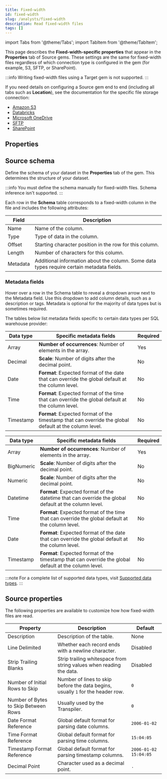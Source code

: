 ```yaml
---
title: Fixed-width
id: fixed-width
slug: /analysts/fixed-width
description: Read fixed-width files
tags: []
---
```


import Tabs from '@theme/Tabs';
import TabItem from '@theme/TabItem';

This page describes the **Fixed-width-specific properties** that appear in the **Properties** tab of Source gems. These settings are the same for fixed-width files regardless of which connection type is configured in the gem (for example, S3, SFTP, or SharePoint).

:::info
Writing fixed-width files using a Target gem is not supported.
:::

If you need details on configuring a Source gem end to end (including all tabs such as **Location**), see the documentation for the specific file storage connection:

- [Amazon S3](/analysts/s3-gem)
- [Databricks](/analysts/databricks-volumes-gem)
- [Microsoft OneDrive](/analysts/onedrive-gem)
- [SFTP](/analysts/sftp-gem)
- [SharePoint](/analysts/sharepoint-gem)

## Properties

## Source schema

Define the schema of your dataset in the **Properties** tab of the gem. This determines the structure of your dataset.

:::info
You must define the schema manually for fixed-width files. Schema inference isn't supported.
:::

Each row in the **Schema** table corresponds to a fixed-width column in the file and includes the following attributes:

| Field    | Description                                                                               |
| -------- | ----------------------------------------------------------------------------------------- |
| Name     | Name of the column.                                                                       |
| Type     | Type of data in the column.                                                               |
| Offset   | Starting character position in the row for this column.                                   |
| Length   | Number of characters for this column.                                                     |
| Metadata | Additional information about the column. Some data types require certain metadata fields. |

### Metadata fields

Hover over a row in the Schema table to reveal a dropdown arrow next to the Metadata field. Use this dropdown to add column details, such as a description or tags. Metadata is optional for the majority of data types but is sometimes required.

The tables below list metadata fields specific to certain data types per SQL warehouse provider:

<Tabs>
<TabItem value="Databricks" label="Databricks">

| Data type | Specific metadata fields                                                                               | Required |
| --------- | ------------------------------------------------------------------------------------------------------ | -------- |
| Array     | **Number of occurrences**: Number of elements in the array.                                            | Yes      |
| Decimal   | **Scale**: Number of digits after the decimal point.                                                   | No       |
| Date      | **Format**: Expected format of the date that can override the global default at the column level.      | No       |
| Time      | **Format**: Expected format of the time that can override the global default at the column level.      | No       |
| Timestamp | **Format**: Expected format of the timestamp that can override the global default at the column level. | No       |

  </TabItem>
  <TabItem value="BigQuery" label="BigQuery">

| Data type  | Specific metadata fields                                                                               | Required |
| ---------- | ------------------------------------------------------------------------------------------------------ | -------- |
| Array      | **Number of occurrences**: Number of elements in the array.                                            | Yes      |
| BigNumeric | **Scale**: Number of digits after the decimal point.                                                   | No       |
| Numeric    | **Scale**: Number of digits after the decimal point.                                                   | No       |
| Datetime   | **Format**: Expected format of the datetime that can override the global default at the column level.  | No       |
| Time       | **Format**: Expected format of the time that can override the global default at the column level.      | No       |
| Date       | **Format**: Expected format of the date that can override the global default at the column level.      | No       |
| Timestamp  | **Format**: Expected format of the timestamp that can override the global default at the column level. | No       |

  </TabItem>
</Tabs>

:::note
For a complete list of supported data types, visit [Supported data types](/analysts/data-types/).
:::

## Source properties

The following properties are available to customize how how fixed-width files are read.

| Property                             | Description                                                                     | Default               |
| ------------------------------------ | ------------------------------------------------------------------------------- | --------------------- |
| Description                          | Description of the table.                                                       | None                  |
| Line Delimited                       | Whether each record ends with a newline character.                              | Disabled              |
| Strip Trailing Blanks                | Strip trailing whitespace from string values when reading the data.             | Disabled              |
| Number of Initial Rows to Skip       | Number of lines to skip before the data begins, usually `1` for the header row. | `0`                   |
| Number of Bytes to Skip Between Rows | Usually used by the Transpiler.                                                 | `0`                   |
| Date Format Reference                | Global default format for parsing date columns.                                 | `2006-01-02`          |
| Time Format Reference                | Global default format for parsing time columns.                                 | `15:04:05`            |
| Timestamp Format Reference           | Global default format for parsing timestamp columns.                            | `2006-01-02 15:04:05` |
| Decimal Point                        | Character used as a decimal point.                                              | `.`                   |
